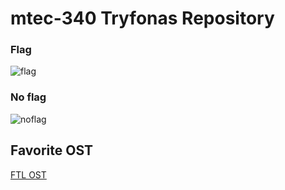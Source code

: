 # mtec-340 Tryfonas Repository


### Flag

![flag](/images/flag)

### No flag

![noflag](/images/noflag)


## Favorite OST

  [FTL OST](https://www.youtube.com/watch?v=fWlHjpKmvh8&ab_channel=SeveralthousandBees)

